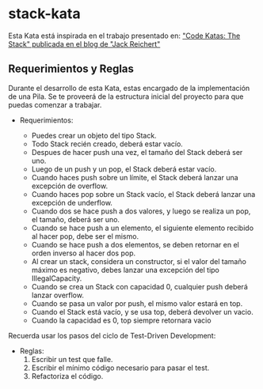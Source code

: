 
# stack-kata

Esta Kata está inspirada en el trabajo presentado en:
 ["Code Katas: The Stack" publicada en el blog de "Jack Reichert"]( https://www.jackreichert.com/2016/07/code-katas-stack/ )

## Requerimientos y Reglas 

Durante el desarrollo de esta Kata, estas encargado de la implementación de una Pila. Se te proveerá de la estructura inicial del proyecto para que puedas comenzar a trabajar. 

* Requerimientos:

	* Puedes crear un objeto del tipo Stack.
	* Todo Stack recién creado, deberá estar vacío.
	* Despues de hacer push una vez, el tamaño del Stack deberá ser uno.
	* Luego de un push y un pop, el Stack deberá estar vacío. 
	* Cuando haces push sobre un límite, el Stack deberá lanzar una excepción de overflow. 
	* Cuando haces pop sobre un Stack vacío, el Stack deberá lanzar una excepción de underflow.
	* Cuando dos se hace push a dos valores, y luego se realiza un pop, el tamaño, deberá ser uno.
	* Cuando se hace push a un elemento, el siguiente elemento recibido al hacer pop, debe ser el mismo.
	* Cuando se hace push a dos elementos, se deben retornar en el orden inverso al hacer dos pop.
	* Al crear un stack, considera un constructor, si el valor del tamaño máximo es negativo, debes lanzar una excepción del tipo IllegalCapacity.
	* Cuando se crea un Stack con capacidad 0, cualquier push deberá lanzar overflow.
	* Cuando se pasa un valor por push, el mismo valor estará en top.
	* Cuando el Stack está vacío, y se usa top, deberá devolver un vacio.
	* Cuando la capacidad es 0, top siempre retornara vacio

Recuerda usar los pasos del ciclo de Test-Driven Development:
 
* Reglas: 
    1. Escribir un test que falle.
    1. Escribir el mínimo código necesario para pasar el test.
    1. Refactoriza el código.

